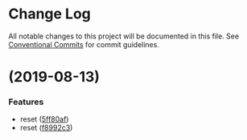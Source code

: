 # Change Log

All notable changes to this project will be documented in this file.
See [Conventional Commits](https://conventionalcommits.org) for commit guidelines.

# [](https://upcwangying.github.com/upcwangying/githubjs/compare/@githubjs/github-languages@1.0.1...@githubjs/github-languages@) (2019-08-13)


### Features

* reset ([5ff80af](https://upcwangying.github.com/upcwangying/githubjs/commit/5ff80af))
* reset ([f8992c3](https://upcwangying.github.com/upcwangying/githubjs/commit/f8992c3))
